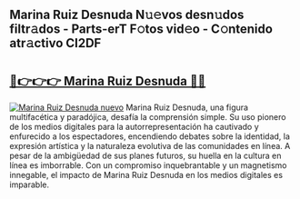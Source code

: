 ## Marina Ruiz Desnuda N𝚞𝚎vos desn𝚞dos filtr𝚊dos - Parts-erT F𝚘tos vid𝚎o - C𝚘ntenido atr𝚊ctivo CI2DF

# <h2><a href="http://mbag5g.tromn.icu/?c=Marina+Ruiz+Desnuda">🔗👉👉👉 Marina Ruiz Desnuda 🔗🔗</a></h2>

[![Marina Ruiz Desnuda nuevo](https://i.imgur.com/pEAQMta.gif)](http://mbag5g.tromn.icu/?c=Marina+Ruiz+Desnuda)
Marina Ruiz Desnuda, una figura multifacética y paradójica, desafía la comprensión simple. Su uso pionero de los medios digitales para la autorrepresentación ha cautivado y enfurecido a los espectadores, encendiendo debates sobre la identidad, la expresión artística y la naturaleza evolutiva de las comunidades en línea. A pesar de la ambigüedad de sus planes futuros, su huella en la cultura en línea es imborrable. Con un compromiso inquebrantable y un magnetismo innegable, el impacto de Marina Ruiz Desnuda en los medios digitales es imparable.
